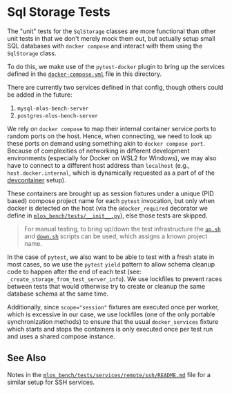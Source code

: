# Sql Storage Tests

The "unit" tests for the `SqlStorage` classes are more functional than other unit tests in that we don't merely mock them out, but actually setup small SQL databases with `docker compose` and interact with them using the `SqlStorage` class.

To do this, we make use of the `pytest-docker` plugin to bring up the services defined in the [`docker-compose.yml`](./docker-compose.yml) file in this directory.

There are currently two services defined in that config, though others could be added in the future:

1. `mysql-mlos-bench-server`
1. `postgres-mlos-bench-server`

We rely on `docker compose` to map their internal container service ports to random ports on the host.
Hence, when connecting, we need to look up these ports on demand using something akin to `docker compose port`.
Because of complexities of networking in different development environments (especially for Docker on WSL2 for Windows), we may also have to connect to a different host address than `localhost` (e.g., `host.docker.internal`, which is dynamically requested as a part of of the [devcontainer](../../../../../../.devcontainer/docker-compose.yml) setup).

These containers are brought up as session fixtures under a unique (PID based) compose project name for each `pytest` invocation, but only when docker is detected on the host (via the `@docker_required` decorator we define in [`mlos_bench/tests/__init__.py`](../../../__init__.py)), else those tests are skipped.

> For manual testing, to bring up/down the test infrastructure the [`up.sh`](./up.sh) and [`down.sh`](./down.sh) scripts can be used, which assigns a known project name.

In the case of `pytest`, we also want to be able to test with a fresh state in most cases, so we use the `pytest` `yield` pattern to allow schema cleanup code to happen after the end of each test (see: `_create_storage_from_test_server_info`).
We use lockfiles to prevent races between tests that would otherwise try to create or cleanup the same database schema at the same time.

Additionally, since `scope="session"` fixtures are executed once per worker, which is excessive in our case, we use lockfiles (one of the only portable synchronization methods) to ensure that the usual `docker_services` fixture which starts and stops the containers is only executed once per test run and uses a shared compose instance.

## See Also

Notes in the [`mlos_bench/tests/services/remote/ssh/README.md`](../../../services/remote/ssh/README.md) file for a similar setup for SSH services.
